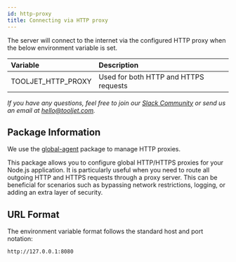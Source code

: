 ```yaml
---
id: http-proxy
title: Connecting via HTTP proxy
---
```


The server will connect to the internet via the configured HTTP proxy when the below environment variable is set.

| Variable               | Description                           |
| :--------------------- | :------------------------------------ |
| TOOLJET_HTTP_PROXY     | Used for both HTTP and HTTPS requests |

*If you have any questions, feel free to join our [Slack Community](https://tooljet.com/slack) or send us an email at hello@tooljet.com.*


<div>

## Package Information

We use the [global-agent](https://www.npmjs.com/package/global-agent) package to manage HTTP proxies.

This package allows you to configure global HTTP/HTTPS proxies for your Node.js application. It is particularly useful when you need to route all outgoing HTTP and HTTPS requests through a proxy server. This can be beneficial for scenarios such as bypassing network restrictions, logging, or adding an extra layer of security.

</div>

<div>

## URL Format

The environment variable format follows the standard host and port notation:
```
http://127.0.0.1:8080
```

</div>
